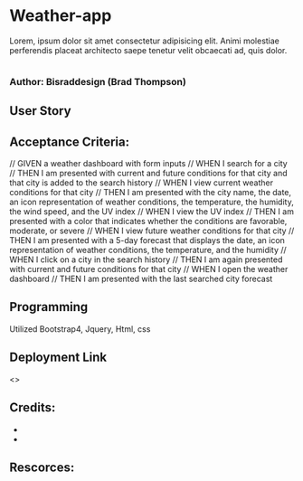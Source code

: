 # Weather-app

Lorem, ipsum dolor sit amet consectetur adipisicing elit. Animi molestiae perferendis placeat architecto saepe tenetur velit obcaecati ad, quis dolor. 

![]()

### Author: Bisraddesign (Brad Thompson)

## User Story 

## Acceptance Criteria:

// GIVEN a weather dashboard with form inputs
// WHEN I search for a city
// THEN I am presented with current and future conditions for that city and that city is added to the search history
// WHEN I view current weather conditions for that city
// THEN I am presented with the city name, the date, an icon representation of weather conditions, the temperature, the humidity, the wind speed, and the UV index
// WHEN I view the UV index
// THEN I am presented with a color that indicates whether the conditions are favorable, moderate, or severe
// WHEN I view future weather conditions for that city
// THEN I am presented with a 5-day forecast that displays the date, an icon representation of weather conditions, the temperature, and the humidity
// WHEN I click on a city in the search history
// THEN I am again presented with current and future conditions for that city
// WHEN I open the weather dashboard
// THEN I am presented with the last searched city forecast

## Programming 

Utilized Bootstrap4, Jquery, Html, css

## Deployment Link

<>

## Credits:

-
-

## Rescorces:
